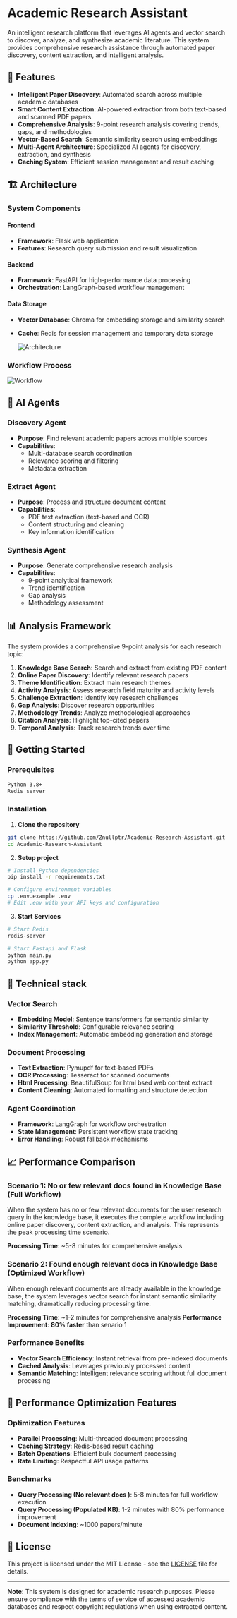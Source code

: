 # Academic Research Assistant

An intelligent research platform that leverages AI agents and vector search to discover, analyze, and synthesize academic literature. This system provides comprehensive research assistance through automated paper discovery, content extraction, and intelligent analysis.

## 🌟 Features

- **Intelligent Paper Discovery**: Automated search across multiple academic databases
- **Smart Content Extraction**: AI-powered extraction from both text-based and scanned PDF papers
- **Comprehensive Analysis**: 9-point research analysis covering trends, gaps, and methodologies
- **Vector-Based Search**: Semantic similarity search using embeddings
- **Multi-Agent Architecture**: Specialized AI agents for discovery, extraction, and synthesis
- **Caching System**: Efficient session management and result caching

## 🏗️ Architecture

### System Components

#### Frontend
- **Framework**: Flask web application
- **Features**: Research query submission and result visualization

#### Backend 
- **Framework**: FastAPI for high-performance data processing
- **Orchestration**: LangGraph-based workflow management

#### Data Storage
- **Vector Database**: Chroma for embedding storage and similarity search
- **Cache**: Redis for session management and temporary data storage

  ![Architecture](images/global-architecture.png)


### Workflow Process
![Workflow](images/workflow.png)

## 🤖 AI Agents

### Discovery Agent
- **Purpose**: Find relevant academic papers across multiple sources
- **Capabilities**: 
  - Multi-database search coordination
  - Relevance scoring and filtering
  - Metadata extraction

### Extract Agent
- **Purpose**: Process and structure document content
- **Capabilities**:
  - PDF text extraction (text-based and OCR)
  - Content structuring and cleaning
  - Key information identification

### Synthesis Agent
- **Purpose**: Generate comprehensive research analysis
- **Capabilities**:
  - 9-point analytical framework
  - Trend identification
  - Gap analysis
  - Methodology assessment

## 📊 Analysis Framework

The system provides a comprehensive 9-point analysis for each research topic:

1. **Knowledge Base Search**: Search and extract from existing PDF content
2. **Online Paper Discovery**: Identify relevant research papers
3. **Theme Identification**: Extract main research themes
4. **Activity Analysis**: Assess research field maturity and activity levels
5. **Challenge Extraction**: Identify key research challenges
6. **Gap Analysis**: Discover research opportunities
7. **Methodology Trends**: Analyze methodological approaches
8. **Citation Analysis**: Highlight top-cited papers
9. **Temporal Analysis**: Track research trends over time

## 🚀 Getting Started

### Prerequisites

```bash
Python 3.8+
Redis server
```

### Installation

1. **Clone the repository**
```bash
git clone https://github.com/Znullptr/Academic-Research-Assistant.git
cd Academic-Research-Assistant
```

2. **Setup project**
```bash
# Install Python dependencies
pip install -r requirements.txt

# Configure environment variables
cp .env.example .env
# Edit .env with your API keys and configuration
```

3. **Start Services**
```bash
# Start Redis
redis-server

# Start Fastapi and Flask
python main.py
python app.py
```

## 🔧 Technical stack

### Vector Search
- **Embedding Model**: Sentence transformers for semantic similarity
- **Similarity Threshold**: Configurable relevance scoring
- **Index Management**: Automatic embedding generation and storage

### Document Processing
- **Text Extraction**: Pymupdf for text-based PDFs
- **OCR Processing**: Tesseract for scanned documents
- **Html Processing**: BeautifulSoup for html bsed web content extract
- **Content Cleaning**: Automated formatting and structure detection

### Agent Coordination
- **Framework**: LangGraph for workflow orchestration
- **State Management**: Persistent workflow state tracking
- **Error Handling**: Robust fallback mechanisms

## 📈 Performance Comparison

### Scenario 1: No or few relevant docs found in Knowledge Base (Full Workflow)
When the system has no or few relevant documents for the user research query in the knowledge base, it executes the complete workflow including online paper discovery, content extraction, and analysis. This represents the peak processing time scenario.

**Processing Time**: ~5-8 minutes for comprehensive analysis

### Scenario 2: Found enough relevant docs in Knowledge Base (Optimized Workflow)
When enough relevant documents are already available in the knowledge base, the system leverages vector search for instant semantic similarity matching, dramatically reducing processing time.

**Processing Time**: ~1-2 minutes for comprehensive analysis
**Performance Improvement**: **80% faster** than senario 1

### Performance Benefits
- **Vector Search Efficiency**: Instant retrieval from pre-indexed documents
- **Cached Analysis**: Leverages previously processed content
- **Semantic Matching**: Intelligent relevance scoring without full document processing

## 🔧 Performance Optimization Features

### Optimization Features
- **Parallel Processing**: Multi-threaded document processing
- **Caching Strategy**: Redis-based result caching
- **Batch Operations**: Efficient bulk document processing
- **Rate Limiting**: Respectful API usage patterns

### Benchmarks
- **Query Processing (No relevant docs )**: 5-8 minutes for full workflow execution
- **Query Processing (Populated KB)**: 1-2 minutes with 80% performance improvement
- **Document Indexing**: ~1000 papers/minute

## 📝 License

This project is licensed under the MIT License - see the [LICENSE](LICENSE) file for details.

---

**Note**: This system is designed for academic research purposes. Please ensure compliance with the terms of service of accessed academic databases and respect copyright regulations when using extracted content.
